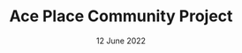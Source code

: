 ---
title: Ace Place Community Project
date: 12 June 2022
experience:
  companies: ["pt","ace place"]
  skills: ["teamwork","leadership","organisation","planning","communication","painting"]
---